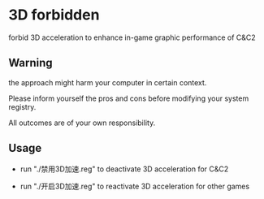# 3D forbidden

forbid 3D acceleration to enhance in-game graphic performance of C&C2

## Warning

the approach might harm your computer in certain context.

Please inform yourself the pros and cons before modifying your system registry.

All outcomes are of your own responsibility.

## Usage

- run "./禁用3D加速.reg" to deactivate 3D acceleration for C&C2

- run "./开启3D加速.reg" to reactivate 3D acceleration for other games
